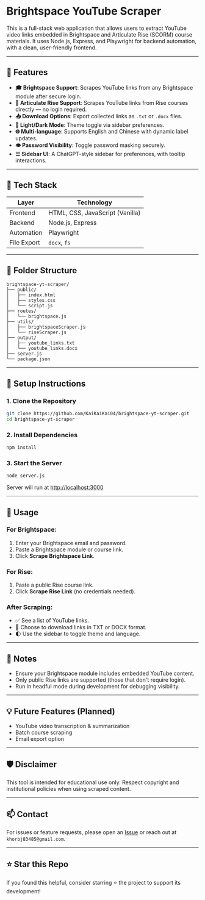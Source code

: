 # Brightspace YouTube Scraper

This is a full-stack web application that allows users to extract YouTube video links embedded in Brightspace and Articulate Rise (SCORM) course materials. It uses Node.js, Express, and Playwright for backend automation, with a clean, user-friendly frontend.

---

## 🚀 Features

* **🎓 Brightspace Support**: Scrapes YouTube links from any Brightspace module after secure login.
* **📘 Articulate Rise Support**: Scrapes YouTube links from Rise courses directly — no login required.
* **📥 Download Options**: Export collected links as `.txt` or `.docx` files.
* **🌙 Light/Dark Mode**: Theme toggle via sidebar preferences.
* **🌐 Multi-language**: Supports English and Chinese with dynamic label updates.
* **👁️ Password Visibility**: Toggle password masking securely.
* **☰ Sidebar UI**: A ChatGPT-style sidebar for preferences, with tooltip interactions.

---

## 🧱 Tech Stack

| Layer       | Technology                      |
| ----------- | ------------------------------- |
| Frontend    | HTML, CSS, JavaScript (Vanilla) |
| Backend     | Node.js, Express                |
| Automation  | Playwright                      |
| File Export | `docx`, `fs`                    |

---

## 📁 Folder Structure

```
brightspace-yt-scraper/
├── public/
│   ├── index.html
│   ├── styles.css
│   └── script.js
├── routes/
│   └── brightspace.js
├── utils/
│   ├── brightspaceScraper.js
│   └── riseScraper.js
├── output/
│   ├── youtube_links.txt
│   └── youtube_links.docx
├── server.js
└── package.json
```

---

## 🔧 Setup Instructions

### 1. Clone the Repository

```bash
git clone https://github.com/KaiKaiKai04/brightspace-yt-scraper.git
cd brightspace-yt-scraper
```

### 2. Install Dependencies

```bash
npm install
```

### 3. Start the Server

```bash
node server.js
```

Server will run at [http://localhost:3000](http://localhost:3000)

---

## 🧪 Usage

### For Brightspace:

1. Enter your Brightspace email and password.
2. Paste a Brightspace module or course link.
3. Click **Scrape Brightspace Link**.

### For Rise:

1. Paste a public Rise course link.
2. Click **Scrape Rise Link** (no credentials needed).

### After Scraping:

* ✅ See a list of YouTube links.
* 📄 Choose to download links in TXT or DOCX format.
* 🌓 Use the sidebar to toggle theme and language.

---

## 📌 Notes

* Ensure your Brightspace module includes embedded YouTube content.
* Only public Rise links are supported (those that don't require login).
* Run in headful mode during development for debugging visibility.

---

## 💡 Future Features (Planned)

* YouTube video transcription & summarization
* Batch course scraping
* Email export option

---

## 🛡️ Disclaimer

This tool is intended for educational use only. Respect copyright and institutional policies when using scraped content.

---

## 📫 Contact

For issues or feature requests, please open an [Issue](https://github.com/KaiKaiKai04/brightspace-yt-scraper/issues) or reach out at `khorbj83485@gmail.com`.

---

## ⭐ Star this Repo

If you found this helpful, consider starring ⭐ the project to support its development!
